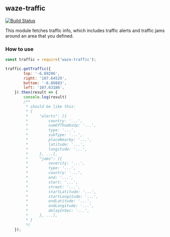 ## waze-traffic
[![Build Status](https://travis-ci.org/begundal-ug/waze-traffic.svg?branch=master)](https://travis-ci.org/begundal-ug/waze-traffic)

This module fetches traffic info, which includes traffic alerts and traffic jams around an area that you defined.

### How to use

```js
const traffic = require('waze-traffic');

traffic.getTraffic({
        top: '-6.89206',
        right: '107.64529',
        bottom: '-6.89883',
        left: '107.63186',
    }).then(result => {
        console.log(result)
        /**
         * should be like this:
         * {
         *     "alerts": [{
         *         country: '...',
         *         numOfThumbsUp: '...',
         *         type: '...',
         *         subType: '...',
         *         placeNearby: '...',
         *         latitude: '...',
         *         longitude: '...',
         *     }, ...],
         *     "jams": [{
         *         severity: '...',
         *         type: '...',
         *         country: '...',
         *         end: '...',
         *         start: '...',
         *         street: '...',
         *         startLatitude: '...',
         *         startLongitude: '...',
         *         endLatitude: '...',
         *         endLongitude: '...',
         *         delayInSec: '...',
         *     }, ...],
         * }
         */
    });
```
